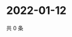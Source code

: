 # 2022-01-12

共 0 条

<!-- BEGIN WEIBO -->
<!-- 最后更新时间 Wed Jan 12 2022 04:12:38 GMT+0800 (China Standard Time) -->

<!-- END WEIBO -->
